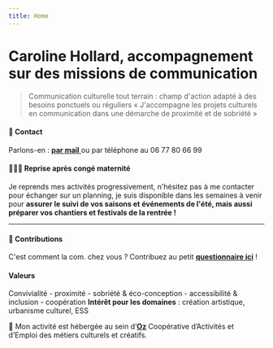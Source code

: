 ```yaml
---
title: Home
---
```


# Caroline Hollard, accompagnement sur des missions de communication

> Communication culturelle tout terrain : champ d'action adapté à des besoins ponctuels ou réguliers « J'accompagne les projets culturels en communication dans une démarche de proximité et de sobriété »

#### 💌 Contact
Parlons-en : <a href="mailto:caroline.hollard@proton.me"> **par mail** </a> ou par téléphone au 06 77 80 66 99

#### 🏋🏻‍♀️ Reprise après congé maternité 
Je reprends mes activités progressivement, n'hésitez pas à me contacter pour échanger sur un planning, je suis disponible dans les semaines à venir pour **assurer le suivi de vos saisons et événements de l'été, mais aussi préparer vos chantiers et festivals de la rentrée !**






--------------

#### 🙏 Contributions
C'est comment la com. chez vous ? Contribuez au petit [**questionnaire ici**](https://framaforms.org/cest-comment-la-com-chez-vous-1643731593/ "questionnaire ici") !

#### Valeurs
Convivialité - proximité - sobriété & éco-conception - accessibilité & inclusion - coopération 
**Intérêt pour les domaines** : création artistique, urbanisme culturel, ESS

🎪 Mon activité est hébergée au sein d’[**Oz**](https://www.oz-coop.fr/ "Oz") Coopérative d’Activités et d’Emploi des métiers culturels et créatifs.
